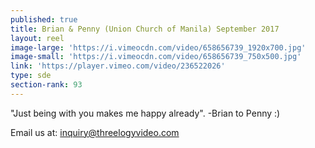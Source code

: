 ```yaml
---
published: true
title: Brian & Penny (Union Church of Manila) September 2017
layout: reel
image-large: 'https://i.vimeocdn.com/video/658656739_1920x700.jpg'
image-small: 'https://i.vimeocdn.com/video/658656739_750x500.jpg'
link: 'https://player.vimeo.com/video/236522026'
type: sde
section-rank: 93
---
```

"Just being with you makes me happy already". -Brian to Penny :) 

Email us at: inquiry@threelogyvideo.com
